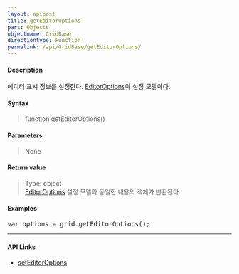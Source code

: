 ```yaml
---
layout: apipost
title: getEditorOptions
part: Objects
objectname: GridBase
directiontype: Function
permalink: /api/GridBase/getEditorOptions/
---
```



#### Description

 에디터 표시 정보를 설정한다. [EditorOptions](/api/types/EditorOptions/)이 설정 모델이다.

#### Syntax

> function getEditorOptions()

#### Parameters

> None

#### Return value

> Type: object  
> [EditorOptions](/api/types/EditorOptions/) 설정 모델과 동일한 내용의 객체가 반환된다.

#### Examples 

<pre class="prettyprint">
var options = grid.getEditorOptions();
</pre>

---

#### API Links
* [setEditorOptions](/api/GridBase/setEditorOptions)